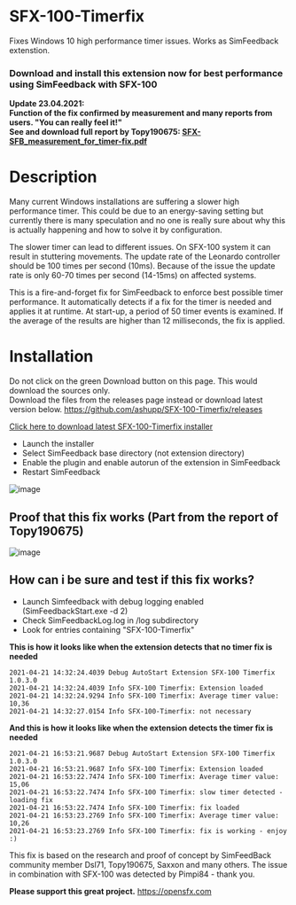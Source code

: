 # SFX-100-Timerfix
Fixes Windows 10 high performance timer issues. Works as SimFeedback extenstion. 

### Download and install this extension now for best performance using SimFeedback with SFX-100

**Update 23.04.2021:**  
**Function of the fix confirmed by measurement and many reports from users. "You can really feel it!"**  
**See and download full report by Topy190675: [SFX-SFB_measurement_for_timer-fix.pdf](https://github.com/ashupp/SFX-100-Timerfix/files/6363569/SFX-SFB_measurement_for_timer-fix.pdf)** 

# Description
Many current Windows installations are suffering a slower high performance timer. This could be due to an energy-saving setting but currently there is many speculation and no one is really sure about why this is actually happening and how to solve it by configuration. 

The slower timer can lead to different issues. 
On SFX-100 system it can result in stuttering movements.
The update rate of the Leonardo controller should be 100 times per second (10ms). 
Because of the issue the update rate is only 60-70 times per second (14-15ms) on affected systems.

This is a fire-and-forget fix for SimFeedback to enforce best possible timer performance. 
It automatically detects if a fix for the timer is needed and applies it at runtime.
At start-up, a period of 50 timer events is examined. If the average of the results are higher than 12 milliseconds, the fix is applied.


# Installation  
Do not click on the green Download button on this page. This would download the sources only.  
Download the files from the releases page instead or download latest version below. 
https://github.com/ashupp/SFX-100-Timerfix/releases

[Click here to download latest SFX-100-Timerfix installer](https://github.com/ashupp/SFX-100-Timerfix/releases/latest/download/SFX-100-Timerfix-Setup.exe)


- Launch the installer
- Select SimFeedback base directory (not extension directory)
- Enable the plugin and enable autorun of the extension in SimFeedback
- Restart SimFeedback

![image](https://user-images.githubusercontent.com/1867828/115565650-d6b88b00-a2b9-11eb-9a04-24d6a345d4df.png)

## Proof that this fix works (Part from the report of Topy190675)
![image](https://user-images.githubusercontent.com/1867828/115837385-cff45a00-a418-11eb-863d-ec8184b85565.png)

## How can i be sure and test if this fix works?
- Launch Simfeedback with debug logging enabled (SimFeedbackStart.exe -d 2)
- Check SimFeedbackLog.log in /log subdirectory 
- Look for entries containing "SFX-100-Timerfix"

**This is how it looks like when the extension detects that no timer fix is needed**
```
2021-04-21 14:32:24.4039 Debug AutoStart Extension SFX-100 Timerfix 1.0.3.0
2021-04-21 14:32:24.4039 Info SFX-100 Timerfix: Extension loaded  
2021-04-21 14:32:24.9294 Info SFX-100 Timerfix: Average timer value: 10,36  
2021-04-21 14:32:27.0154 Info SFX-100-Timerfix: not necessary  
```

**And this is how it looks like when the extension detects the timer fix is needed**
```
2021-04-21 16:53:21.9687 Debug AutoStart Extension SFX-100 Timerfix 1.0.3.0
2021-04-21 16:53:21.9687 Info SFX-100 Timerfix: Extension loaded
2021-04-21 16:53:22.7474 Info SFX-100 Timerfix: Average timer value: 15,06
2021-04-21 16:53:22.7474 Info SFX-100 Timerfix: slow timer detected - loading fix
2021-04-21 16:53:22.7474 Info SFX-100 Timerfix: fix loaded
2021-04-21 16:53:23.2769 Info SFX-100 Timerfix: Average timer value: 10,26
2021-04-21 16:53:23.2769 Info SFX-100 Timerfix: fix is working - enjoy :)
```


This fix is based on the research and proof of concept by SimFeedBack community member Dsl71, Topy190675, Saxxon and many others.
The issue in combination with SFX-100 was detected by Pimpi84 - thank you.

**Please support this great project.**
https://opensfx.com
